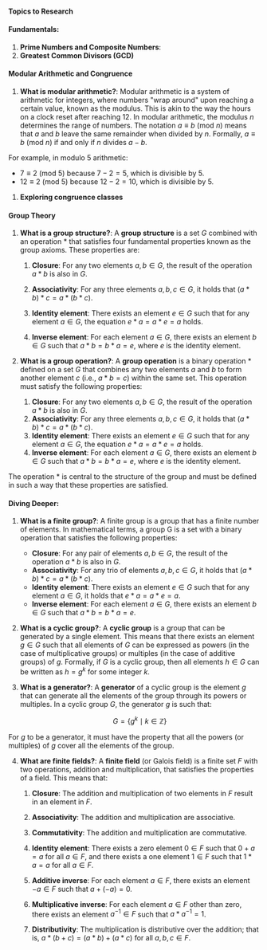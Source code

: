 #### Topics to Research

#### Fundamentals:

1. **Prime Numbers and Composite Numbers**:
1. **Greatest Common Divisors (GCD)**

#### Modular Arithmetic and Congruence

1. **What is modular arithmetic?**: Modular arithmetic is a system of arithmetic for integers, where numbers "wrap around" upon reaching a certain value, known as the modulus. This is akin to the way the hours on a clock reset after reaching 12. In modular arithmetic, the modulus $n$ determines the range of numbers. The notation $a \equiv b \ (\text{mod} \ n)$ means that $a$ and $b$ leave the same remainder when divided by $n$. Formally, $a \equiv b \ (\text{mod} \ n)$ if and only if $n$ divides $a - b$.

For example, in modulo 5 arithmetic:

- $7 \equiv 2 \ (\text{mod} \ 5)$ because $7 - 2 = 5$, which is divisible by 5.
- $12 \equiv 2 \ (\text{mod} \ 5)$ because $12 - 2 = 10$, which is divisible by 5.

1. **Exploring congruence classes**

#### Group Theory

1. **What is a group structure?**: A **group structure** is a set $G$ combined with an operation \* that satisfies four fundamental properties known as the group axioms. These properties are:

   1. **Closure**: For any two elements $a, b \in G$, the result of the operation $a * b$ is also in $G$.

   2. **Associativity**: For any three elements $a, b, c \in G$, it holds that $(a * b) * c = a * (b * c)$.

   3. **Identity element**: There exists an element $e \in G$ such that for any element $a \in G$, the equation $e * a = a * e = a$ holds.

   4. **Inverse element**: For each element $a \in G$, there exists an element $b \in G$ such that $a * b = b * a = e$, where $e$ is the identity element.

1. **What is a group operation?**: A **group operation** is a binary operation $*$ defined on a set $G$ that combines any two elements $a$ and $b$ to form another element $c$ (i.e., $a * b = c$) within the same set. This operation must satisfy the following properties:

   1. **Closure**: For any two elements $a, b \in G$, the result of the operation $a * b$ is also in $G$.
   2. **Associativity**: For any three elements $a, b, c \in G$, it holds that $(a * b) * c = a * (b * c)$.
   3. **Identity element**: There exists an element $e \in G$ such that for any element $a \in G$, the equation $e * a = a * e = a$ holds.
   4. **Inverse element**: For each element $a \in G$, there exists an element $b \in G$ such that $a * b = b * a = e$, where $e$ is the identity element.

The operation $*$ is central to the structure of the group and must be defined in such a way that these properties are satisfied.

#### Diving Deeper:

1. **What is a finite group?**: A finite group is a group that has a finite number of elements. In mathematical terms, a group G is a set with a binary operation that satisfies the following properties:

   - **Closure**: For any pair of elements $a, b \in G$, the result of the operation $a * b$ is also in $G$.
   - **Associativity**: For any trio of elements $a, b, c \in G$, it holds that $(a * b) * c = a * (b * c)$.
   - **Identity element**: There exists an element $e \in G$ such that for any element $a \in G$, it holds that $e * a = a * e = a$.
   - **Inverse element**: For each element $a \in G$, there exists an element $b \in G$ such that $a * b = b * a = e$.

2. **What is a cyclic group?**: A **cyclic group** is a group that can be generated by a single element. This means that there exists an element $g \in G$ such that all elements of $G$ can be expressed as powers (in the case of multiplicative groups) or multiples (in the case of additive groups) of $g$. Formally, if $G$ is a cyclic group, then all elements $h \in G$ can be written as $h = g^k$ for some integer $k$.

3. **What is a generator?**: A **generator** of a cyclic group is the element $g$ that can generate all the elements of the group through its powers or multiples. In a cyclic group $G$, the generator $g$ is such that:

   $$G = \{ g^k \mid k \in \mathbb{Z} \}$$

For $g$ to be a generator, it must have the property that all the powers (or multiples) of $g$ cover all the elements of the group.

4. **What are finite fields?**: A **finite field** (or Galois field) is a finite set $F$ with two operations, addition and multiplication, that satisfies the properties of a field. This means that:

   1. **Closure**: The addition and multiplication of two elements in $F$ result in an element in $F$.

   2. **Associativity**: The addition and multiplication are associative.
   3. **Commutativity**: The addition and multiplication are commutative.

   4. **Identity element**: There exists a zero element $0 \in F$ such that $0 + a = a$ for all $a \in F$, and there exists a one element $1 \in F$ such that $1 * a = a$ for all $a \in F$.

   5. **Additive inverse**: For each element $a \in F$, there exists an element $-a \in F$ such that $a + (-a) = 0$.

   6. **Multiplicative inverse**: For each element $a \in F$ other than zero, there exists an element $a^{-1} \in F$ such that $a * a^{-1} = 1$.

   7. **Distributivity**: The multiplication is distributive over the addition; that is, $a * (b + c) = (a * b) + (a * c)$ for all $a, b, c \in F$.
